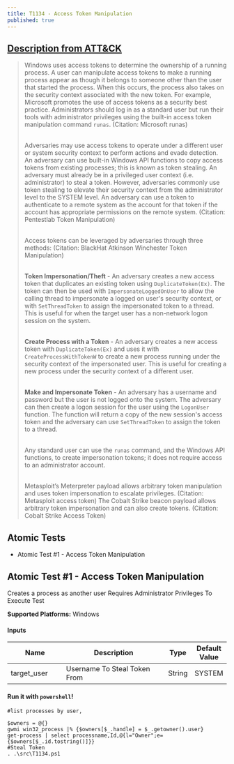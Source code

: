 ```yaml
---
title: T1134 - Access Token Manipulation
published: true
---
```


## [Description from ATT&CK](https://attack.mitre.org/wiki/Technique/T1134)

<blockquote>Windows uses access tokens to determine the ownership of a running process. A user can manipulate access tokens to make a running process appear as though it belongs to someone other than the user that started the process. When this occurs, the process also takes on the security context associated with the new token. For example, Microsoft promotes the use of access tokens as a security best practice. Administrators should log in as a standard user but run their tools with administrator privileges using the built-in access token manipulation command <code>runas</code>. (Citation: Microsoft runas)
<br /><br />

Adversaries may use access tokens to operate under a different user or system security context to perform actions and evade detection. An adversary can use built-in Windows API functions to copy access tokens from existing processes; this is known as token stealing. An adversary must already be in a privileged user context (i.e. administrator) to steal a token. However, adversaries commonly use token stealing to elevate their security context from the administrator level to the SYSTEM level. An adversary can use a token to authenticate to a remote system as the account for that token if the account has appropriate permissions on the remote system. (Citation: Pentestlab Token Manipulation)
<br /><br />

Access tokens can be leveraged by adversaries through three methods: (Citation: BlackHat Atkinson Winchester Token Manipulation)<br /> <br />

<b>Token Impersonation/Theft</b> - An adversary creates a new access token that duplicates an existing token using <code>DuplicateToken(Ex)</code>. The token can then be used with <code>ImpersonateLoggedOnUser</code> to allow the calling thread to impersonate a logged on user's security context, or with <code>SetThreadToken</code> to assign the impersonated token to a thread. This is useful for when the target user has a non-network logon session on the system.<br /><br />

<b>Create Process with a Token</b> - An adversary creates a new access token with <code>DuplicateToken(Ex)</code> and uses it with <code>CreateProcessWithTokenW</code> to create a new process running under the security context of the impersonated user. This is useful for creating a new process under the security context of a different user.<br /><br />

<b>Make and Impersonate Token</b> - An adversary has a username and password but the user is not logged onto the system. The adversary can then create a logon session for the user using the <code>LogonUser</code> function. The function will return a copy of the new session's access token and the adversary can use <code>SetThreadToken</code> to assign the token to a thread.<br /><br />

Any standard user can use the <code>runas</code> command, and the Windows API functions, to create impersonation tokens; it does not require access to an administrator account.<br /><br />

Metasploit’s Meterpreter payload allows arbitrary token manipulation and uses token impersonation to escalate privileges. (Citation: Metasploit access token)  The Cobalt Strike beacon payload allows arbitrary token impersonation and can also create tokens. (Citation: Cobalt Strike Access Token)
</blockquote>

## Atomic Tests

- Atomic Test #1 - Access Token Manipulation


## Atomic Test #1 - Access Token Manipulation
Creates a process as another user
Requires Administrator Privileges To Execute Test

**Supported Platforms:** Windows


#### Inputs

<table>
<colgroup>
<col width="30%" />
<col width="70%" />
</colgroup>
<thead>
<tr class="header">
<th>Name</th>
<th>Description</th>
<th>Type</th>
<th>Default Value</th>  
</tr>
</thead>
<tbody>
<tr>
<td markdown="span">target_user</td>
<td markdown="span">Username To Steal Token From</td>
<td markdown="span">String</td>
<td markdown="span">SYSTEM</td>
</tr>
</tbody>
</table>

#### Run it with `powershell`!
```
#list processes by user,

$owners = @{}
gwmi win32_process |% {$owners[$_.handle] = $_.getowner().user}
get-process | select processname,Id,@{l="Owner";e={$owners[$_.id.tostring()]}}
#Steal Token
. .\src\T1134.ps1
```
<br/>

